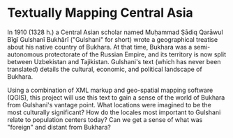 # Textually Mapping Central Asia

In 1910 (1328 h.) a Central Asian scholar named Muḥammad Ṣādiq Qarāwul Bīgī Gulshanī Bukhārī ("Gulshani" for short) wrote a geographical treatise about his native country of Bukhara. At that time, Bukhara was a semi-autonomous protectorate of the Russian Empire, and its territory is now split between Uzbekistan and Tajikistan. Gulshani's text (which has never been translated) details the cultural, economic, and political landscape of Bukhara.

Using a combination of XML markup and geo-spatial mapping software (QGIS), this project will use this text to gain a sense of the world of Bukhara from Gulshani's vantage point. What locations were imagined to be the most culturally significant? How do the locales most important to Gulshani relate to population centers today? Can we get a sense of what was "foreign" and distant from Bukhara?

